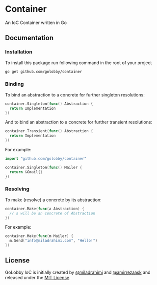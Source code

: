 # Container
An IoC Container written in Go

## Documentation

### Installation
To install this package run following command in the root of your project

```bash
go get github.com/golobby/container
```

### Binding
To bind an abstraction to a concrete for further singleton resolutions:

```go
container.Singleton(func() Abstraction {
  return Implementation
})
```

And to bind an abstraction to a concrete for further transient resolutions:

```go
container.Transient(func() Abstraction {
  return Implementation
})
```

For example:

```go
import "github.com/golobby/container"

container.Singleton(func() Mailer {
  return &Gmail{}
})
```

### Resolving

To make (resolve) a concrete by its abstraction:

```go
container.Make(func(a Abstraction) {
  // a will be an concrete of Abstraction
})
```

For example:

```go
container.Make(func(m Mailer) {
  m.Send("info@miladrahimi.com", "Hello!")
})
```

## License

GoLobby IoC is initially created by [@miladrahimi](https://github.com/miladrahimi) and [@amirrezaask](https://github.com/amirrezaask) and released under the [MIT License](http://opensource.org/licenses/mit-license.php).
